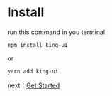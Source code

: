 # Install

run this command in you terminal

```
npm install king-ui
```

or

```
yarn add king-ui
```

next：[Get Started](#/doc/get-started)